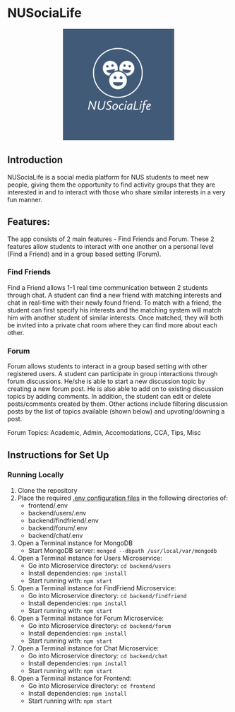 # NUSociaLife

<p align="center">
  <img width=50% src="./frontend/src/resources/NUSocialLife_Default_Profile.png">
</p>

## Introduction

NUSociaLife is a social media platform for NUS students to meet new people, giving them the opportunity to find activity groups that they are interested in and to interact with those who share similar interests in a very fun manner.

## Features:

The app consists of 2 main features - Find Friends and Forum. These 2 features allow students to interact with one another on a personal level (Find a Friend) and in a group based setting (Forum).

### Find Friends

Find a Friend allows 1-1 real time communication between 2 students through chat. A student can find a new friend with matching interests and chat in real-time with their newly found friend. To match with a friend, the student can first specify his interests and the matching system will match him with another student of similar interests. Once matched, they will both be invited into a private chat room where they can find more about each other.

### Forum

Forum allows students to interact in a group based setting with other registered users. A student can participate in group interactions through forum discussions. He/she is able to start a new discussion topic by creating a new forum post. He is also able to add on to existing discussion topics by adding comments. In addition, the student can edit or delete posts/comments created by them. Other actions include filtering discussion posts by the list of topics available (shown below) and upvoting/downing a post.

Forum Topics: Academic, Admin, Accomodations, CCA, Tips, Misc

## Instructions for Set Up

### Running Locally

1. Clone the repository
2. Place the required [.env configuration files](https://docs.google.com/document/d/1Kgf9j4RT0TBOU4U45sq1R8ta0S2wVOeZ_JKx1ItLvy4/edit?usp=sharing) in the following directories of:
   - frontend/.env
   - backend/users/.env
   - backend/findfriend/.env
   - backend/forum/.env
   - backend/chat/.env
3. Open a Terminal instance for MongoDB
   - Start MongoDB server: `mongod --dbpath /usr/local/var/mongodb `
4. Open a Terminal instance for Users Microservice:
   - Go into Microservice directory: `cd backend/users`
   - Install dependencies: `npm install`
   - Start running with: `npm start`
5. Open a Terminal instance for FindFriend Microservice:
   - Go into Microservice directory: `cd backend/findfriend`
   - Install dependencies: `npm install`
   - Start running with: `npm start`
6. Open a Terminal instance for Forum Microservice:
   - Go into Microservice directory: `cd backend/forum`
   - Install dependencies: `npm install`
   - Start running with: `npm start`
7. Open a Terminal instance for Chat Microservice:
   - Go into Microservice directory: `cd backend/chat`
   - Install dependencies: `npm install`
   - Start running with: `npm start`
8. Open a Terminal instance for Frontend:
   - Go into Microservice directory: `cd frontend`
   - Install dependencies: `npm install`
   - Start running with: `npm start`
